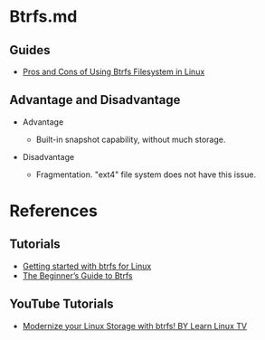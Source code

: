 # Btrfs.md

## Guides

* [Pros and Cons of Using Btrfs Filesystem in Linux](https://itsfoss.com/btrfs/)

## Advantage and Disadvantage

* Advantage
  * Built-in snapshot capability, without much storage.

* Disadvantage
  * Fragmentation. "ext4" file system does not have this issue.

# References

## Tutorials

* [Getting started with btrfs for Linux](https://opensource.com/article/20/11/btrfs-linux)
* [The Beginner’s Guide to Btrfs](https://www.maketecheasier.com/the-beginners-guide-to-btrfs/)

## YouTube Tutorials

* [Modernize your Linux Storage with btrfs! BY Learn Linux TV](https://www.youtube.com/watch?v=RPO-fS6HQbY)
